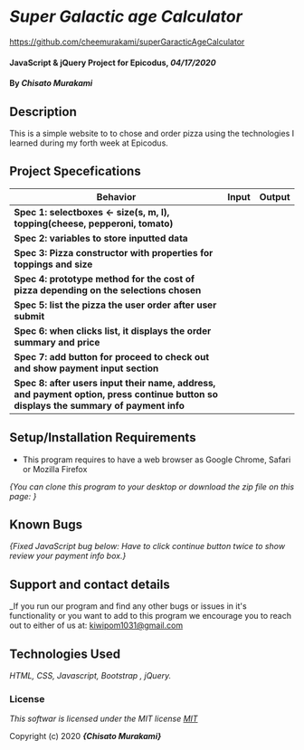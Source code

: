 # _Super Galactic age Calculator_

https://github.com/cheemurakami/superGaracticAgeCalculator

#### JavaScript & jQuery Project for Epicodus, _04/17/2020_

#### By _**Chisato Murakami**_

## Description
This is a simple website to to chose and order pizza using the technologies I learned during my forth week at Epicodus.

## Project Specefications

|  Behavior                 |  Input  | Output
|---------------------------|---------|-------
| **Spec 1: selectboxes <- size(s, m, l), topping(cheese, pepperoni, tomato)**| |
| **Spec 2: variables to store inputted data** | |
| **Spec 3: Pizza constructor with properties for toppings and size** | |
| **Spec 4: prototype method for the cost of pizza depending on the selections chosen** | |
| **Spec 5: list the pizza the user order after user submit**  | |
| **Spec 6: when clicks list, it displays the order summary and price**    |
| **Spec 7: add button for proceed to check out and show payment input section**    |
| **Spec 8: after users input their name, address, and payment option, press continue button so displays the summary of payment info**    |


## Setup/Installation Requirements

* This program requires to have a web browser as Google Chrome, Safari or Mozilla Firefox

_{You can clone this program to your desktop or download the zip file on this page: }_

## Known Bugs

_{Fixed JavaScript bug below:
  Have to click continue button twice to show review your payment info box.}_

## Support and contact details

_If you run our program and find any other bugs or issues in it's functionality or you want to add to this program we encourage you to reach out to either of us at: kiwipom1031@gmail.com

## Technologies Used

_HTML, CSS, Javascript, Bootstrap , jQuery._

### License

*This softwar is licensed under the MIT license [MIT](https://en.wikipedia.org/wiki/MIT_License)*

Copyright (c) 2020 **_{Chisato Murakami}_**

